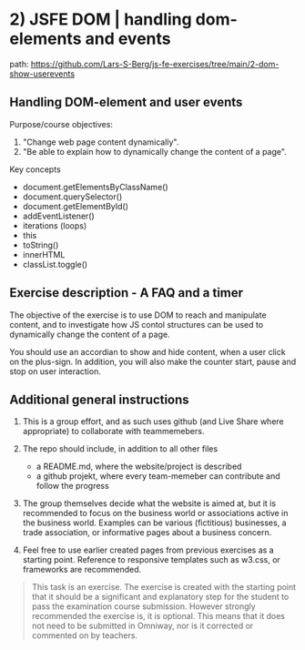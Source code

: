 # 2) JSFE DOM | handling dom-elements and events

path: <https://github.com/Lars-S-Berg/js-fe-exercises/tree/main/2-dom-show-userevents>

## Handling DOM-element and user events

Purpose/course objectives:

1. "Change web page content dynamically".
2. "Be able to explain how to dynamically change the content of a page".

Key concepts

- document.getElementsByClassName()
- document.querySelector()
- document.getElementById()
- addEventListener()
- iterations (loops)
- this
- toString()
- innerHTML
- classList.toggle()

## Exercise description - A FAQ and a timer

The objective of the exercise is to use DOM to reach and manipulate content, and to investigate how JS contol structures can be used to dynamically change the content of a page.

You should use an accordian to show and hide content, when a user click on the plus-sign. In addition, you will also make the counter start, pause and stop on user interaction.

## Additional general instructions

1. This is a group effort, and as such uses github (and Live Share where appropriate) to collaborate with teammemebers.

2. The repo should include, in addition to all other files
    - a README.md, where the website/project is described
    - a github projekt, where every team-memeber can contribute and follow the progress

3. The group themselves decide what the website is aimed at, but it is recommended to focus on the business world or associations active in the business world. Examples can be various (fictitious) businesses, a trade association, or informative pages about a business concern.

4. Feel free to use earlier created pages from previous exercises as a starting point. Reference to responsive templates such as w3.css, or frameworks are recommended.

> This task is an exercise. The exercise is created with the starting point that it should be a significant and explanatory step for the student to pass the examination course submission. However strongly recommended the exercise is, it is optional. This means that it does not need to be submitted in Omniway, nor is it corrected or commented on by teachers.
